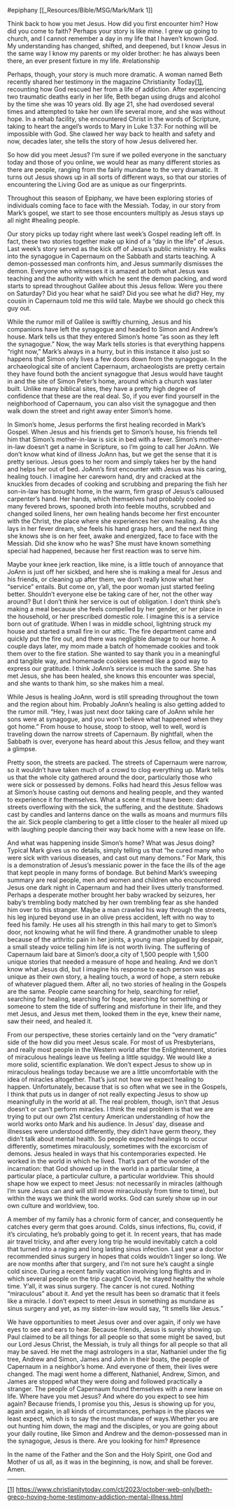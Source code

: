#epiphany [[_Resources/Bible/MSG/Mark/Mark 1]]

Think back to how you met Jesus. How did you first encounter him? How did you come to faith? Perhaps your story is like mine. I grew up going to church, and I cannot remember a day in my life that I haven’t known God. My understanding has changed, shifted, and deepened, but I know Jesus in the same way I know my parents or my older brother: he has always been there, an ever present fixture in my life. #relationship 

Perhaps, though, your story is much more dramatic. A woman named Beth recently shared her testimony in the magazine Christianity Today[[1]](#_ftn1), recounting how God rescued her from a life of addiction. After experiencing two traumatic deaths early in her life, Beth began using drugs and alcohol by the time she was 10 years old. By age 21, she had overdosed several times and attempted to take her own life several more, and she was without hope. In a rehab facility, she encountered Christ in the words of Scripture, taking to heart the angel’s words to Mary in Luke 1:37: For nothing will be impossible with God. She clawed her way back to health and safety and now, decades later, she tells the story of how Jesus delivered her.

So how did you meet Jesus? I’m sure if we polled everyone in the sanctuary today and those of you online, we would hear as many different stories as there are people, ranging from the fairly mundane to the very dramatic. It turns out Jesus shows up in all sorts of different ways, so that our stories of encountering the Living God are as unique as our fingerprints.

Throughout this season of Epiphany, we have been exploring stories of individuals coming face to face with the Messiah. Today, in our story from Mark’s gospel, we start to see those encounters multiply as Jesus stays up all night #healing people.

Our story picks up today right where last week’s Gospel reading left off. In fact, these two stories together make up kind of a “day in the life” of Jesus. Last week’s story served as the kick off of Jesus’s public ministry. He walks into the synagogue in Capernaum on the Sabbath and starts teaching. A demon-possessed man confronts him, and Jesus summarily dismisses the demon. Everyone who witnesses it is amazed at both what Jesus was teaching and the authority with which he sent the demon packing, and word starts to spread throughout Galilee about this Jesus fellow. Were you there on Saturday? Did you hear what he said? Did you see what he did? Hey, my cousin in Capernaum told me this wild tale. Maybe we should go check this guy out.

While the rumor mill of Galilee is swiftly churning, Jesus and his companions have left the synagogue and headed to Simon and Andrew’s house. Mark tells us that they entered Simon’s home “as soon as they left the synagogue.” Now, the way Mark tells stories is that everything happens “right now,” Mark’s always in a hurry, but in this instance it also just so happens that Simon only lives a few doors down from the synagogue. In the archaeological site of ancient Capernaum, archaeologists are pretty certain they have found both the ancient synagogue that Jesus would have taught in and the site of Simon Peter’s home, around which a church was later built. Unlike many biblical sites, they have a pretty high degree of confidence that these are the real deal. So, if you ever find yourself in the neighborhood of Capernaum, you can also visit the synagogue and then walk down the street and right away enter Simon’s home.

In Simon’s home, Jesus performs the first healing recorded in Mark’s Gospel. When Jesus and his friends get to Simon’s house, his friends tell him that Simon’s mother-in-law is sick in bed with a fever. Simon’s mother-in-law doesn’t get a name in Scripture, so I’m going to call her JoAnn. We don’t know what kind of illness JoAnn has, but we get the sense that it is pretty serious. Jesus goes to her room and simply takes her by the hand and helps her out of bed. JoAnn’s first encounter with Jesus was his caring, healing touch. I imagine her careworn hand, dry and cracked at the knuckles from decades of cooking and scrubbing and preparing the fish her son-in-law has brought home, in the warm, firm grasp of Jesus’s calloused carpenter’s hand. Her hands, which themselves had probably cooled so many fevered brows, spooned broth into feeble mouths, scrubbed and changed soiled linens, her own healing hands become her first encounter with the Christ, the place where she experiences her own healing. As she lays in her fever dream, she feels his hand grasp hers, and the next thing she knows she is on her feet, awake and energized, face to face with the Messiah. Did she know who he was? She must have known something special had happened, because her first reaction was to serve him.

Maybe your knee jerk reaction, like mine, is a little touch of annoyance that JoAnn is just off her sickbed, and here she is making a meal for Jesus and his friends, or cleaning up after them, we don’t really know what her “service” entails. But come on, y’all, the poor woman just started feeling better. Shouldn’t everyone else be taking care of her, not the other way around? But I don’t think her service is out of obligation. I don’t think she’s making a meal because she feels compelled by her gender, or her place in the household, or her prescribed domestic role. I imagine this is a service born out of gratitude. When I was in middle school, lightning struck my house and started a small fire in our attic. The fire department came and quickly put the fire out, and there was negligible damage to our home. A couple days later, my mom made a batch of homemade cookies and took them over to the fire station. She wanted to say thank you in a meaningful and tangible way, and homemade cookies seemed like a good way to express our gratitude. I think JoAnn’s service is much the same. She has met Jesus, she has been healed, she knows this encounter was special, and she wants to thank him, so she makes him a meal.

While Jesus is healing JoAnn, word is still spreading throughout the town and the region about him. Probably JoAnn’s healing is also getting added to the rumor mill. “Hey, I was just next door taking care of JoAnn while her sons were at synagogue, and you won’t believe what happened when they got home.” From house to house, stoop to stoop, well to well, word is traveling down the narrow streets of Capernaum. By nightfall, when the Sabbath is over, everyone has heard about this Jesus fellow, and they want a glimpse.

Pretty soon, the streets are packed. The streets of Capernaum were narrow, so it wouldn’t have taken much of a crowd to clog everything up. Mark tells us that the whole city gathered around the door, particularly those who were sick or possessed by demons. Folks had heard this Jesus fellow was at Simon’s house casting out demons and healing people, and they wanted to experience it for themselves. What a scene it must have been: dark streets overflowing with the sick, the suffering, and the destitute. Shadows cast by candles and lanterns dance on the walls as moans and murmurs fills the air. Sick people clambering to get a little closer to the healer all mixed up with laughing people dancing their way back home with a new lease on life.

And what was happening inside Simon’s home? What was Jesus doing? Typical Mark gives us no details, simply telling us that “he cured many who were sick with various diseases, and cast out many demons.” For Mark, this is a demonstration of Jesus’s messianic power in the face the ills of the age that kept people in many forms of bondage. But behind Mark’s sweeping summary are real people, men and women and children who encountered Jesus one dark night in Capernaum and had their lives utterly transformed. Perhaps a desperate mother brought her baby wracked by seizures, her baby’s trembling body matched by her own trembling fear as she handed him over to this stranger. Maybe a man crawled his way through the streets, his leg injured beyond use in an olive press accident, left with no way to feed his family. He uses all his strength in this hail mary to get to Simon’s door, not knowing what he will find there. A grandmother unable to sleep because of the arthritic pain in her joints, a young man plagued by despair, a small steady voice telling him life is not worth living. The suffering of Capernaum laid bare at Simon’s door,a city of 1,500 people with 1,500 unique stories that needed a measure of hope and healing. And we don’t know what Jesus did, but I imagine his response to each person was as unique as their own story, a healing touch, a word of hope, a stern rebuke of whatever plagued them. After all, no two stories of healing in the Gospels are the same. People came searching for help, searching for relief, searching for healing, searching for hope, searching for something or someone to stem the tide of suffering and misfortune in their life, and they met Jesus, and Jesus met them, looked them in the eye, knew their name, saw their need, and healed it.

From our perspective, these stories certainly land on the “very dramatic” side of the how did you meet Jesus scale. For most of us Presbyterians, and really most people in the Western world after the Enlightenment, stories of miraculous healings leave us feeling a little squidgy. We would like a more solid, scientific explanation. We don’t expect Jesus to show up in miraculous healings today because we are a little uncomfortable with the idea of miracles altogether. That’s just not how we expect healing to happen. Unfortunately, because that is so often what we see in the Gospels, I think that puts us in danger of not really expecting Jesus to show up meaningfully in the world at all. The real problem, though, isn’t that Jesus doesn’t or can’t perform miracles. I think the real problem is that we are trying to put our own 21st century American understanding of how the world works onto Mark and his audience. In Jesus’ day, disease and illnesses were understood differently, they didn’t have germ theory, they didn’t talk about mental health. So people expected healings to occur differently, sometimes miraculously, sometimes with the excorcism of demons. Jesus healed in ways that his contemporaries expected. He worked in the world in which he lived. That’s part of the wonder of the incarnation: that God showed up in the world in a particular time, a particular place, a particular culture, a particular worldview. This should shape how we expect to meet Jesus: not necessarily in miracles (although I’m sure Jesus can and will still move miraculously from time to time), but within the ways we think the world works. God can surely show up in our own culture and worldview, too.

A member of my family has a chronic form of cancer, and consequently he catches every germ that goes around. Colds, sinus infections, flu, covid, if it’s circulating, he’s probably going to get it. In recent years, that has made air travel tricky, and after every long trip he would inevitably catch a cold that turned into a raging and long lasting sinus infection. Last year a doctor recommended sinus surgery in hopes that colds wouldn’t linger so long. We are now months after that surgery, and I’m not sure he’s caught a single cold since. During a recent family vacation involving long flights and in which several people on the trip caught Covid, he stayed healthy the whole time. Y’all, it was sinus surgery. The cancer is not cured. Nothing “miraculous” about it. And yet the result has been so dramatic that it feels like a miracle. I don’t expect to meet Jesus in something as mundane as sinus surgery and yet, as my sister-in-law would say, “It smells like Jesus.”

We have opportunities to meet Jesus over and over again, if only we have eyes to see and ears to hear. Because friends, Jesus is surely showing up. Paul claimed to be all things for all people so that some might be saved, but our Lord Jesus Christ, the Messiah, is truly all things for all people so that all may be saved. He met the magi astrologers in a star, Nathaniel under the fig tree, Andrew and Simon, James and John in their boats, the people of Capernaum in a neighbor’s home. And everyone of them, their lives were changed. The magi went home a different, Nathaniel, Andrew, Simon, and James are stopped what they were doing and followed practically a stranger. The people of Capernaum found themselves with a new lease on life. Where have you met Jesus? And where do you expect to see him again? Because friends, I promise you this, Jesus is showing up for you, again and again, in all kinds of circumstances, perhaps in the places we least expect, which is to say the most mundane of ways.Whether you are out hunting him down, the magi and the disciples, or you are going about your daily routine, like Simon and Andrew and the demon-possessed man in the synagogue, Jesus is there. Are you looking for him? #presence 

In the name of the Father and the Son and the Holy Spirit, one God and Mother of us all, as it was in the beginning, is now, and shall be forever. Amen.

  

---

[[1]](#_ftnref1) https://www.christianitytoday.com/ct/2023/october-web-only/beth-greco-hoving-home-testimony-addiction-mental-illness.html